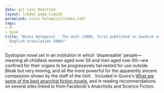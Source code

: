 ```yaml
---
date: git Last Modified
layout: libdoc_page.liquid
permalink: ninni-holmqvist/index.html
tags:
- H
- book
title: "Ninni Holmqvist - The Unit (2006, first published in Swedish as Enhet; first
  English translation 2008)"
---
```


Dystopian novel set in an institution in which 'dispensable' people—meaning all childless women aged over 50 and men aged over 60—are confined for their organs to be progressively harvested for use outside. Bleak but very moving, and all the more powerful for the apparently sincere compassion shown by the staff of the Unit.
 
Included in Quora's [What are some of the best anarchist fiction novels](https://www.quora.com/What-are-some-of-the-best-anarchist-fiction-novels), and in reading recommendations on several sites linked to from Facebook's Anarchists and Science Fiction.